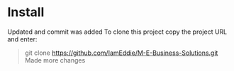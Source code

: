 # Install 

Updated and commit was added 
To clone this project copy the project URL and enter: 

> git clone https://github.com/IamEddie/M-E-Business-Solutions.git
Made more changes
